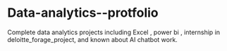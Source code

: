 # Data-analytics--protfolio
Complete data analytics projects  including Excel , power bi , internship in deloitte_forage_project, and known about AI chatbot work.
